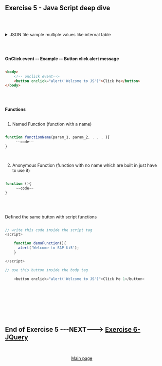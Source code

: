 ## Exercise 5 - Java Script deep dive

</br></br>


<details>
<summary> JSON file sample multiple values like internal table </summary>
</br>
</br>

```json

{
    "empTab": [
        {
            "empId": 101,
            "empName": "jane",
            "salary": 250000,
            "currency": "USD"
        },
        {
            "empId": 102,
            "empName": "jack",
            "salary": 125000,
            "currency": "USD"
        },
        {
            "empId": 101,
            "empName": "jerry",
            "salary": 300000,
            "currency": "DIN"
        },
        {
            "empId": 101,
            "empName": "jill",
            "salary": 250000,
            "currency": "REN"
        },
        {
            "empId": 101,
            "empName": "julius",
            "salary": 145000,
            "currency": "POL"
        },
        {
            "empId": 101,
            "empName": "jasmin",
            "salary": 175000,
            "currency": "EUR"
        },
        {
            "empId": 101,
            "empName": "jessy",
            "salary": 150000,
            "currency": "YEN"
        },
        {
            "empId": 101,
            "empName": "jake",
            "salary": 450000,
            "currency": "USD"
        }
    ]
}

```

</br>
</details>

</br></br>


**OnClick event -- Example -- Button click alert message**
</br>

```html

<body>
    <!-- onclick event-->
    <button onclick="alert('Welcome to JS')">Click Me</button>
</body>

```

</br></br>


**Functions**
</br></br>

1. Named Function (function with a name)

```js

function functionName(param_1, param_2, . . . ){
     ~~code~~
}

```

</br>

2. Anonymous Function (function with no name which are built in just have to use it)

```js

function (){
     ~~code~~
}
```

</br></br>

Defined the same button with script functions

```js

// write this code inside the script tag
<script> 

    function demoFunction(){
      alert('Welcome to SAP Ui5');
    }

</script> 

// use this button inside the body tag 

    <button onclick="alert('Welcome to JS')">Click Me 1</button>

```


</br></br>
</br></br>
</br></br>

## End of Exercise 5 ---NEXT---> <a href="https://github.com/Octavius-Dante/Arthelais/tree/main/ex_6"> Exercise 6-JQuery </a>
</br>
<p align="center"> <a href="https://github.com/Octavius-Dante/Arthelais/tree/main"> Main page </a> </p>


<!--

<details>
<summary> <b> ALL CODE CHANGES - TODAY SESSION </b> </summary>
</br>
</br>

</br>
</br>
<img src="./files/capmd12-96a.png" >
</br>
</br>
</details>

-->